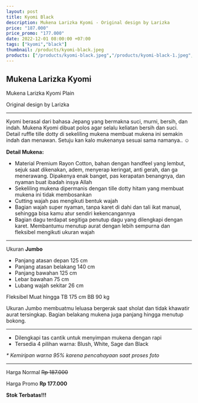 ```yaml
---
layout: post
title: Kyomi Black
description: Mukena Larizka Kyomi - Original design by Larizka
price: "187.000"
price_promo: "177.000"
date: 2022-12-01 08:00:00 +07:00
tags: ["kyomi","black"]
thumbnail: /products/kyomi-black.jpeg
products: ["/products/kyomi-black.jpeg","/products/kyomi-black-1.jpeg","/products/kyomi-black-2.jpeg","/products/kyomi-black-3.jpeg"]
---
```


## Mukena Larizka Kyomi ##

Mukena Larizka Kyomi Plain

Original design by Larizka

---

Kyomi berasal dari bahasa Jepang yang bermakna suci, murni, bersih, dan indah.
Mukena Kyomi dibuat polos agar selalu keliatan bersih dan suci. Detail ruffle tille dotty di sekeliling mukena membuat mukena ini semakin indah dan menawan. Setuju kan kalo mukenanya sesuai sama namanya.. <span style="font-family:emoji;">☺️</span>

**Detail Mukena:**

* Material Premium Rayon Cotton, bahan dengan handfeel yang lembut, sejuk saat dikenakan, adem, menyerap keringat, anti gerah, dan ga menerawang. Dipakenya enak banget, pas kerapatan benangnya, dan nyaman buat ibadah insya Allah
* Sekeliling mukena dipermanis dengan tille dotty hitam yang membuat mukena ini tidak membosankan
* Cutting wajah pas mengikuti bentuk wajah
* Bagian wajah super nyaman, tanpa karet di dahi dan tali ikat manual, sehingga bisa kamu atur sendiri kekencangannya
* Bagian dagu terdapat segitiga penutup dagu yang dilengkapi dengan karet. Membantumu menutup aurat dengan lebih sempurna dan fleksibel mengikuti ukuran wajah

---

Ukuran **Jumbo**

* Panjang atasan depan 125 cm
* Panjang atasan belakang 140 cm
* Panjang bawahan 125 cm
* Lebar bawahan 75 cm
* Lubang wajah sekitar 26 cm

Fleksibel Muat hingga TB 175 cm BB 90 kg

Ukuran Jumbo membuatmu leluasa bergerak saat sholat dan tidak khawatir aurat tersingkap. Bagian belakang mukena juga panjang hingga menutup bokong.

---

* Dilengkapi tas cantik untuk menyimpan mukena dengan rapi
* Tersedia 4 pilihan warna: Blush, White, Sage dan Black

_* Kemiripan warna 95% karena pencahayaan saat proses foto_

---

Harga Normal ~~Rp 187.000~~

Harga Promo **Rp 177.000**

**Stok Terbatas!!!**
